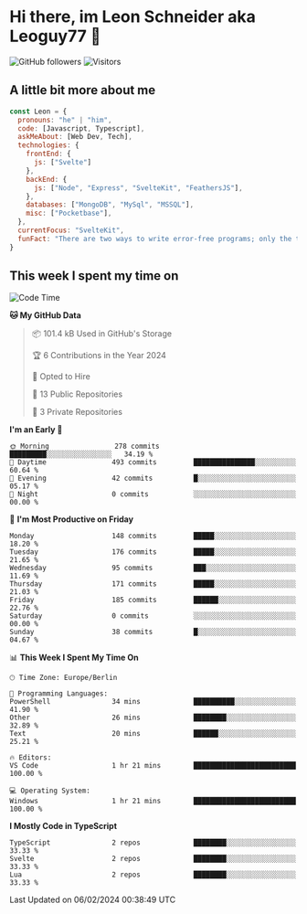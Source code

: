 # Hi there, im Leon Schneider aka Leoguy77 👋

![GitHub followers](https://img.shields.io/github/followers/leoguy77.svg?style=social&label=Followers) ![Visitors](https://visitor-badge.glitch.me/badge?page_id=leoguy77.leoguy77)

## A little bit more about me

```javascript
const Leon = {
  pronouns: "he" | "him",
  code: [Javascript, Typescript],
  askMeAbout: [Web Dev, Tech],
  technologies: {
    frontEnd: {
      js: ["Svelte"]
    },
    backEnd: {
      js: ["Node", "Express", "SvelteKit", "FeathersJS"],
    },
    databases: ["MongoDB", "MySql", "MSSQL"],
    misc: ["Pocketbase"],
  },
  currentFocus: "SvelteKit",
  funFact: "There are two ways to write error-free programs; only the third one works"
}
```

## This week I spent my time on

<!--START_SECTION:waka-->
![Code Time](http://img.shields.io/badge/Code%20Time-134%20hrs%2042%20mins-blue)

**🐱 My GitHub Data** 

> 📦 101.4 kB Used in GitHub's Storage 
 > 
> 🏆 6 Contributions in the Year 2024
 > 
> 💼 Opted to Hire
 > 
> 📜 13 Public Repositories 
 > 
> 🔑 3 Private Repositories 
 > 
**I'm an Early 🐤** 

```text
🌞 Morning                278 commits         █████████░░░░░░░░░░░░░░░░   34.19 % 
🌆 Daytime                493 commits         ███████████████░░░░░░░░░░   60.64 % 
🌃 Evening                42 commits          █░░░░░░░░░░░░░░░░░░░░░░░░   05.17 % 
🌙 Night                  0 commits           ░░░░░░░░░░░░░░░░░░░░░░░░░   00.00 % 
```
📅 **I'm Most Productive on Friday** 

```text
Monday                   148 commits         █████░░░░░░░░░░░░░░░░░░░░   18.20 % 
Tuesday                  176 commits         █████░░░░░░░░░░░░░░░░░░░░   21.65 % 
Wednesday                95 commits          ███░░░░░░░░░░░░░░░░░░░░░░   11.69 % 
Thursday                 171 commits         █████░░░░░░░░░░░░░░░░░░░░   21.03 % 
Friday                   185 commits         ██████░░░░░░░░░░░░░░░░░░░   22.76 % 
Saturday                 0 commits           ░░░░░░░░░░░░░░░░░░░░░░░░░   00.00 % 
Sunday                   38 commits          █░░░░░░░░░░░░░░░░░░░░░░░░   04.67 % 
```


📊 **This Week I Spent My Time On** 

```text
🕑︎ Time Zone: Europe/Berlin

💬 Programming Languages: 
PowerShell               34 mins             ██████████░░░░░░░░░░░░░░░   41.90 % 
Other                    26 mins             ████████░░░░░░░░░░░░░░░░░   32.89 % 
Text                     20 mins             ██████░░░░░░░░░░░░░░░░░░░   25.21 % 

🔥 Editors: 
VS Code                  1 hr 21 mins        █████████████████████████   100.00 % 

💻 Operating System: 
Windows                  1 hr 21 mins        █████████████████████████   100.00 % 
```

**I Mostly Code in TypeScript** 

```text
TypeScript               2 repos             ████████░░░░░░░░░░░░░░░░░   33.33 % 
Svelte                   2 repos             ████████░░░░░░░░░░░░░░░░░   33.33 % 
Lua                      2 repos             ████████░░░░░░░░░░░░░░░░░   33.33 % 
```




 Last Updated on 06/02/2024 00:38:49 UTC
<!--END_SECTION:waka-->
